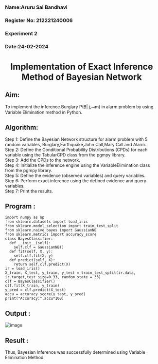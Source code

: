 <H3>Name:Aruru Sai Bandhavi</H3>
<H3>Register No: 212221240006</H3>
<H3>Experiment 2</H3>
<H3>Date:24-02-2024</H3>
<h1 align =center>Implementation of Exact Inference Method of Bayesian Network</h1>

## Aim:
To implement the inference Burglary P(B| j,⥗m) in alarm problem by using Variable Elimination method in Python.

## Algorithm:

Step 1: Define the Bayesian Network structure for alarm problem with 5 random variables, Burglary,Earthquake,John Call,Mary Call and Alarm.<br>
Step 2: Define the Conditional Probability Distributions (CPDs) for each variable using the TabularCPD class from the pgmpy library.<br>
Step 3: Add the CPDs to the network.<br>
Step 4: Initialize the inference engine using the VariableElimination class from the pgmpy library.<br>
Step 5: Define the evidence (observed variables) and query variables.<br>
Step 6: Perform exact inference using the defined evidence and query variables.<br>
Step 7: Print the results.<br>

## Program :
```
import numpy as np
from sklearn.datasets import load_iris
from sklearn.model_selection import train_test_split
from sklearn.naive_bayes import GaussianNB
from sklearn.metrics import accuracy_score
class BayesClassifier:
  def __init__(self):
    self.clf = GaussianNB()
  def fit(self, X, y):
    self.clf.fit(X, y)
  def predict(self, X):
    return self.clf.predict(X)
ir = load_iris()
X_train, X_test, y_train, y_test = train_test_split(ir.data, ir.target,test_size=0.33, random_state = 33)
clf = BayesClassifier()
clf.fit(X_train, y_train)
y_pred = clf.predict(X_test)
accu = accuracy_score(y_test, y_pred)
print("Accuracy:",accu*100)
```


## Output :
![image](https://github.com/Saibandhavi75/Ex2---AAI/assets/94208895/d359f6f0-cc6d-4e99-9211-f901126f861d)


## Result :
Thus, Bayesian Inference was successfully determined using Variable Elimination Method

